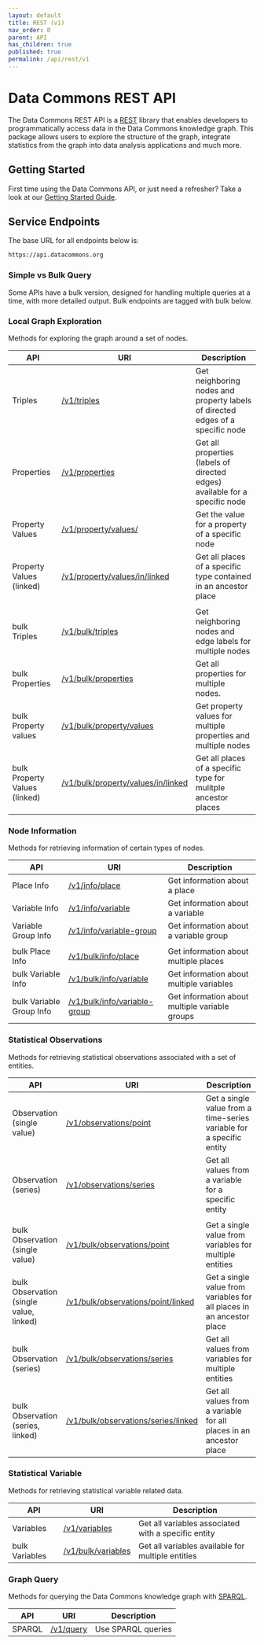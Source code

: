 ```yaml
---
layout: default
title: REST (v1)
nav_order: 0
parent: API
has_children: true
published: true
permalink: /api/rest/v1
---
```


# Data Commons REST API

The Data Commons REST API is a
[REST](https://en.wikipedia.org/wiki/Representational_state_transfer) library
that enables developers to programmatically access data in the Data Commons
knowledge graph. This package allows users to explore the structure of the
graph, integrate statistics from the graph into data analysis applications and
much more.

## Getting Started

First time using the Data Commons API, or just need a refresher? Take a look at
our [Getting Started Guide](/api/rest/v1/getting_started).

## Service Endpoints

The base URL for all endpoints below is:

```bash
https://api.datacommons.org
```

### Simple vs Bulk Query

Some APIs have a bulk version, designed for handling multiple queries at a time,
with more detailed output. Bulk endpoints are tagged with <bulk-tag>bulk</bulk-tag> below.

### Local Graph Exploration

Methods for exploring the graph around a set of nodes.

| API                                                | URI                                                                               | Description                                                                    |
| -------------------------------------------------- | --------------------------------------------------------------------------------- | ------------------------------------------------------------------------------ |
| Triples                                            | [/v1/triples](/api/rest/v1/triples)                                               | Get neighboring nodes and property labels of directed edges of a specific node |
| Properties                                         | [/v1/properties](/api/rest/v1/properties)                                         | Get all properties (labels of directed edges) available for a specific node    |
| Property Values                                    | [/v1/property/values/](/api/rest/v1/property/values)                              | Get the value for a property of a specific node                                |
| Property Values (linked)                           | [/v1/property/values/in/linked](/api/rest/v1/property/values/in/linked)           | Get all places of a specific type contained in an ancestor place               |
|                                                    |                                                                                   |                                                                                |
| <bulk-tag>bulk</bulk-tag> Triples                   | [/v1/bulk/triples](/api/rest/v1/bulk/triples)                                     | Get neighboring nodes and edge labels for multiple nodes                       |
| <bulk-tag>bulk</bulk-tag> Properties               | [/v1/bulk/properties](/api/rest/v1/bulk/properties)                               | Get all properties for multiple nodes.                                         |
| <bulk-tag>bulk</bulk-tag> Property values          | [/v1/bulk/property/values](/api/rest/v1/bulk/property/values)                     | Get property values for multiple properties and multiple nodes                 |
| <bulk-tag>bulk</bulk-tag> Property Values (linked) | [/v1/bulk/property/values/in/linked](/api/rest/v1/bulk/property/values/in/linked) | Get all places of a specific type for mulitple ancestor places                 |

### Node Information

Methods for retrieving information of certain types of nodes.

| API                                           | URI                                                                   | Description                                    |
| --------------------------------------------- | --------------------------------------------------------------------- | ---------------------------------------------- |
| Place Info                                    | [/v1/info/place](/api/rest/v1/info/place)                             | Get information about a place                  |
| Variable Info                                 | [/v1/info/variable](/api/rest/v1/info/variable)                       | Get information about a variable               |
| Variable Group Info                           | [/v1/info/variable-group](/api/rest/v1/info/variable-group)           | Get information about a variable group         |
|                                               |                                                                       |                                                |
| <bulk-tag>bulk</bulk-tag> Place Info           | [/v1/bulk/info/place](/api/rest/v1/bulk/info/place)                   | Get information about multiple places          |
| <bulk-tag>bulk</bulk-tag> Variable Info        | [/v1/bulk/info/variable](/api/rest/v1/bulk/info/variable)             | Get information about multiple variables       |
| <bulk-tag>bulk</bulk-tag> Variable Group Info | [/v1/bulk/info/variable-group](/api/rest/v1/bulk/info/variable-group) | Get information about multiple variable groups |

### Statistical Observations

Methods for retrieving statistical observations associated with a set of
entities.

| API                                                          | URI                                                                                 | Description                                                           |
| ------------------------------------------------------------ | ----------------------------------------------------------------------------------- | --------------------------------------------------------------------- |
| Observation (single value)                                   | [/v1/observations/point](/api/rest/v1/observations/point)                           | Get a single value from a time-series variable for a specific entity  |
| Observation (series)                                         | [/v1/observations/series](/api/rest/v1/observations/series)                         | Get all values from a variable for a specific entity                  |
|                                                              |                                                                                     |                                                                       |
| <bulk-tag>bulk</bulk-tag> Observation (single value)         | [/v1/bulk/observations/point](/api/rest/v1/bulk/observations/point)                 | Get a single value from variables for multiple entities               |
| <bulk-tag>bulk</bulk-tag> Observation (single value, linked) | [/v1/bulk/observations/point/linked](/api/rest/v1/bulk/observations/point/linked)   | Get a single value from variables for all places in an ancestor place |
| <bulk-tag>bulk</bulk-tag> Observation (series)              | [/v1/bulk/observations/series](/api/rest/v1/bulk/observations/series)               | Get all values from variables for multiple entities                   |
| <bulk-tag>bulk</bulk-tag> Observation (series, linked)       | [/v1/bulk/observations/series/linked](/api/rest/v1/bulk/observations/series/linked) | Get all values from a variable for all places in an ancestor place    |

### Statistical Variable

Methods for retrieving statistical variable related data.

| API                                 | URI                                               | Description                                         |
| ----------------------------------- | ------------------------------------------------- | --------------------------------------------------- |
| Variables                           | [/v1/variables](/api/rest/v1/variables)           | Get all variables associated with a specific entity |
| <bulk-tag>bulk</bulk-tag> Variables | [/v1/bulk/variables](/api/rest/v1/bulk/variables) | Get all variables available for multiple entities   |

### Graph Query

Methods for querying the Data Commons knowledge graph with [SPARQL](https://www.w3.org/TR/rdf-sparql-query/).

| API              | URI                                               | Description                                         |
| ---------------- | ------------------------------------------------- | --------------------------------------------------- |
| SPARQL           | [/v1/query](/api/rest/v1/query)                   | Use SPARQL queries                                  |
